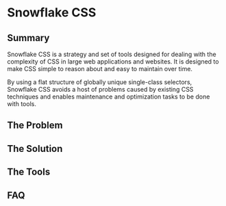 # Snowflake CSS

## Summary

Snowflake CSS is a strategy and set of tools designed for dealing with the
complexity of CSS in large web applications and websites. It is designed to make
CSS simple to reason about and easy to maintain over time.

By using a flat structure of globally unique single-class selectors, Snowflake
CSS avoids a host of problems caused by existing CSS techniques and enables
maintenance and optimization tasks to be done with tools.

## The Problem

## The Solution

## The Tools

## FAQ
